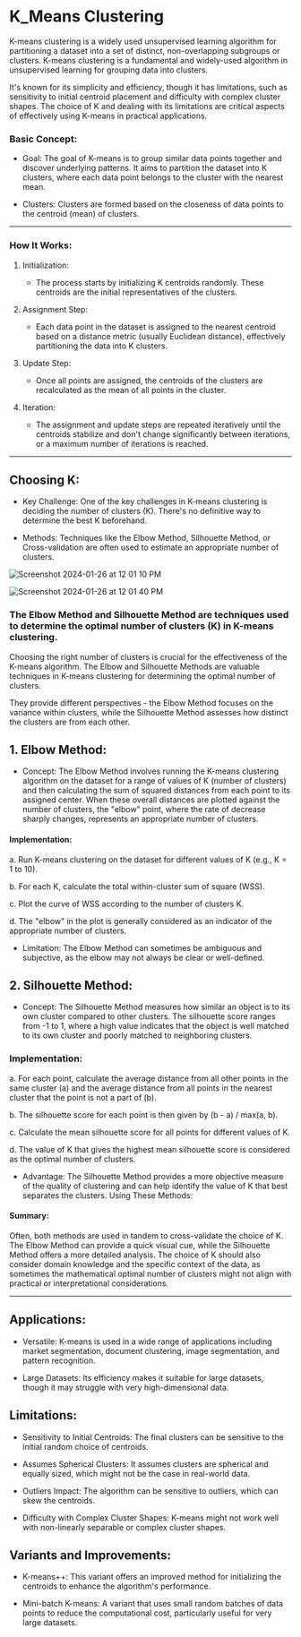 # K_Means Clustering 


K-means clustering is a widely used unsupervised learning algorithm for partitioning a dataset into a set of distinct, non-overlapping subgroups or clusters. K-means clustering is a fundamental and widely-used algorithm in unsupervised learning for grouping data into clusters. 

It's known for its simplicity and efficiency, though it has limitations, such as sensitivity to initial centroid placement and difficulty with complex cluster shapes. The choice of K and dealing with its limitations are critical aspects of effectively using K-means in practical applications.

### Basic Concept:

- Goal: The goal of K-means is to group similar data points together and discover underlying patterns. It aims to partition the dataset into K clusters, where each data point belongs to the cluster with the nearest mean.

- Clusters: Clusters are formed based on the closeness of data points to the centroid (mean) of clusters.

---

### How It Works:

1. Initialization:
   - The process starts by initializing K centroids randomly. These centroids are the initial representatives of the clusters.

2. Assignment Step:
   - Each data point in the dataset is assigned to the nearest centroid based on a distance metric (usually Euclidean distance), effectively partitioning the data into K clusters.

3. Update Step:
   - Once all points are assigned, the centroids of the clusters are recalculated as the mean of all points in the cluster.

4. Iteration:
   - The assignment and update steps are repeated iteratively until the centroids stabilize and don't change significantly between iterations, or a maximum number of iterations is reached.

--- 

## Choosing K:

- Key Challenge: One of the key challenges in K-means clustering is deciding the number of clusters (K). There's no definitive way to determine the best K beforehand.

- Methods: Techniques like the Elbow Method, Silhouette Method, or Cross-validation are often used to estimate an appropriate number of clusters.

![Screenshot 2024-01-26 at 12 01 10 PM](https://github.com/kasteway/Unsupervised_Learning/assets/62068733/4f0ba344-e63e-40b8-bdae-db744aba01bd)

![Screenshot 2024-01-26 at 12 01 40 PM](https://github.com/kasteway/Unsupervised_Learning/assets/62068733/15c2997b-8067-42b0-a6fb-81febb7bd8ea)


### The Elbow Method and Silhouette Method are techniques used to determine the optimal number of clusters (K) in K-means clustering. 

Choosing the right number of clusters is crucial for the effectiveness of the K-means algorithm. The Elbow and Silhouette Methods are valuable techniques in K-means clustering for determining the optimal number of clusters. 

They provide different perspectives - the Elbow Method focuses on the variance within clusters, while the Silhouette Method assesses how distinct the clusters are from each other.

## 1. Elbow Method:

- Concept: The Elbow Method involves running the K-means clustering algorithm on the dataset for a range of values of K (number of clusters) and then calculating the sum of squared distances from each point to its assigned center. When these overall distances are plotted against the number of clusters, the "elbow" point, where the rate of decrease sharply changes, represents an appropriate number of clusters.

#### Implementation:

a. Run K-means clustering on the dataset for different values of K (e.g., K = 1 to 10).

b. For each K, calculate the total within-cluster sum of square (WSS).

c. Plot the curve of WSS according to the number of clusters K.

d. The "elbow" in the plot is generally considered as an indicator of the appropriate number of clusters.

- Limitation: The Elbow Method can sometimes be ambiguous and subjective, as the elbow may not always be clear or well-defined.

## 2. Silhouette Method:

- Concept: The Silhouette Method measures how similar an object is to its own cluster compared to other clusters. The silhouette score ranges from -1 to 1, where a high value indicates that the object is well matched to its own cluster and poorly matched to neighboring clusters.

### Implementation:

a. For each point, calculate the average distance from all other points in the same cluster (a) and the average distance from all points in the nearest cluster that the point is not a part of (b).

b. The silhouette score for each point is then given by (b - a) / max(a, b).

c. Calculate the mean silhouette score for all points for different values of K.

d. The value of K that gives the highest mean silhouette score is considered as the optimal number of clusters.

- Advantage: The Silhouette Method provides a more objective measure of the quality of clustering and can help identify the value of K that best separates the clusters.
Using These Methods:

#### Summary:

Often, both methods are used in tandem to cross-validate the choice of K. The Elbow Method can provide a quick visual cue, while the Silhouette Method offers a more detailed analysis.
The choice of K should also consider domain knowledge and the specific context of the data, as sometimes the mathematical optimal number of clusters might not align with practical or interpretational considerations.

--- 

## Applications:

- Versatile: K-means is used in a wide range of applications including market segmentation, document clustering, image segmentation, and pattern recognition.

- Large Datasets: Its efficiency makes it suitable for large datasets, though it may struggle with very high-dimensional data.

## Limitations:

- Sensitivity to Initial Centroids: The final clusters can be sensitive to the initial random choice of centroids.

- Assumes Spherical Clusters: It assumes clusters are spherical and equally sized, which might not be the case in real-world data.

- Outliers Impact: The algorithm can be sensitive to outliers, which can skew the centroids.

- Difficulty with Complex Cluster Shapes: K-means might not work well with non-linearly separable or complex cluster shapes.

## Variants and Improvements:

- K-means++: This variant offers an improved method for initializing the centroids to enhance the algorithm's performance.

- Mini-batch K-means: A variant that uses small random batches of data points to reduce the computational cost, particularly useful for very large datasets.
